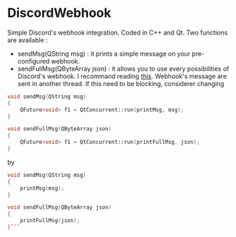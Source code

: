 # DiscordWebhook

Simple Discord's webhook integration.
Coded in C++ and Qt.
Two functions are available :
- sendMsg(QString msg) : it prints a simple message on your pre-configured webhook.
- sendFullMsg(QByteArray json) : it allows you to use every possibilities of Discord's webhook. I recommand reading [this](https://gist.github.com/Birdie0/78ee79402a4301b1faf412ab5f1cdcf9).
Webhook's message are sent in another thread. If this need to be blocking, considerer changing
```cpp
void sendMsg(QString msg)
{
    QFuture<void> f1 = QtConcurrent::run(printMsg, msg);
}

void sendFullMsg(QByteArray json)
{
    QFuture<void> f1 = QtConcurrent::run(printFullMsg, json);
}
```
by
```cpp
void sendMsg(QString msg)
{
    printMsg(msg);
}

void sendFullMsg(QByteArray json)
{
    printFullMsg(json);
}```
